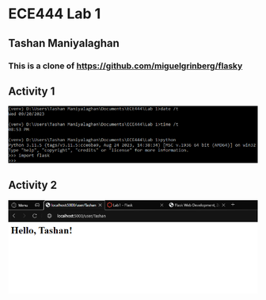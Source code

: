 # ECE444 Lab 1
## Tashan Maniyalaghan
### This is a clone of https://github.com/miguelgrinberg/flasky

## Activity 1
![Activity 1](./images/Activity%201.png)

## Activity 2
![Activity 2](./images/Activity%202.png)
